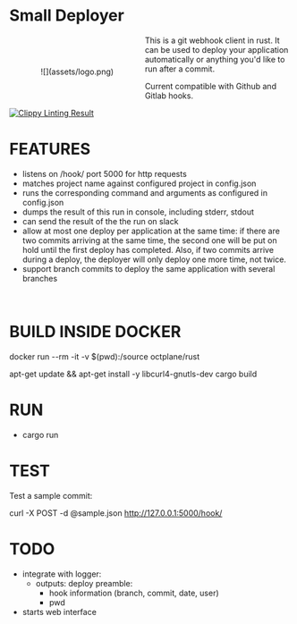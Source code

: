 # Small Deployer 

<span style="float:left; margin: 4em">
![](assets/logo.png)
</span>


This is a git webhook client in rust. It can be used to deploy your application automatically or anything you'd like to run after a commit.

Current compatible with Github and Gitlab hooks.

[![Clippy Linting Result](http://clippy.bashy.io/github/octplane/small-deployer/master/badge.svg)](http://clippy.bashy.io/github/octplane/small-deployer/master/log)

# FEATURES

- listens on /hook/ port 5000 for http requests
- matches project name against configured project in config.json
- runs the corresponding command and arguments as configured in config.json
- dumps the result of this run in console, including stderr, stdout
- can send the result of the the run on slack
- allow at most one deploy per application at the same time: if there are two commits arriving at the same time, the second one will be put on hold until the first deploy has completed. Also, if two commits arrive during a deploy, the deployer will only deploy one more time, not twice.
- support branch commits to deploy the same application with several branches


<br clear="both"/>

# BUILD INSIDE DOCKER

docker run --rm -it -v $(pwd):/source octplane/rust

apt-get update && apt-get install -y libcurl4-gnutls-dev
cargo build

# RUN

- cargo run

# TEST

Test a sample commit:

curl -X POST -d @sample.json http://127.0.0.1:5000/hook/

# TODO

- integrate with logger:
  - outputs: deploy preamble:
      - hook information (branch, commit, date, user)
      - pwd
- starts web interface
